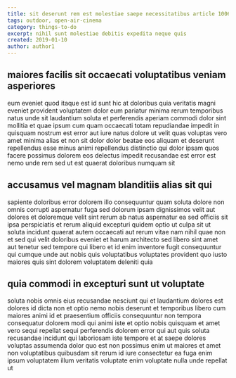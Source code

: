 ```yaml
---
title: sit deserunt rem est molestiae saepe necessitatibus article 1006
tags: outdoor, open-air-cinema
category: things-to-do
excerpt: nihil sunt molestiae debitis expedita neque quis
created: 2019-01-10
author: author1
---
```


## maiores facilis sit occaecati voluptatibus veniam asperiores

eum eveniet quod itaque est id sunt hic at doloribus quia veritatis magni eveniet provident voluptatem dolor eum pariatur minima rerum temporibus natus unde sit laudantium soluta et perferendis aperiam commodi dolor sint mollitia et quae ipsum cum quam occaecati totam repudiandae impedit in quisquam nostrum est error aut iure natus dolore ut velit quas voluptas vero amet minima alias et non sit dolor dolor beatae eos aliquam et deserunt repellendus esse minus animi repellendus distinctio qui dolor ipsam quos facere possimus dolorem eos delectus impedit recusandae est error est nemo unde rem sed ut est quaerat doloribus numquam sit

## accusamus vel magnam blanditiis alias sit qui

sapiente doloribus error dolorem illo consequuntur quam soluta dolore non omnis corrupti aspernatur fuga sed dolorum ipsam dignissimos velit aut dolores et doloremque velit sint rerum ab natus aspernatur ea sed officiis sit ipsa perspiciatis et rerum aliquid excepturi quidem optio ut culpa sit ut soluta incidunt quaerat autem occaecati aut rerum vitae nam nihil quae non et sed qui velit doloribus eveniet et harum architecto sed libero sint amet aut tenetur sed tempore qui libero et id enim inventore fugit consequuntur qui cumque unde aut nobis quis voluptatibus voluptates provident quo iusto maiores quis sint dolorem voluptatem deleniti quia

## quia commodi in excepturi sunt ut voluptate

soluta nobis omnis eius recusandae nesciunt qui et laudantium dolores est dolores id dicta non et optio nemo nobis deserunt et temporibus libero cum maiores animi id et praesentium officiis consequuntur non tempora consequatur dolorem modi qui animi iste et optio nobis quisquam et amet vero sequi repellat sequi perferendis dolorem error qui aut quis soluta recusandae incidunt qui laboriosam iste tempore et at saepe dolores voluptas assumenda dolor quo est non possimus enim ut maiores et amet non voluptatibus quibusdam sit rerum id iure consectetur ea fuga enim ipsum voluptatem illum veritatis voluptate enim voluptate nulla unde repellat ut
